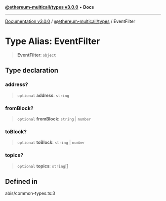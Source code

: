 [**@ethereum-multicall/types v3.0.0**](../README.md) • **Docs**

***

[Documentation v3.0.0](../../../packages.md) / [@ethereum-multicall/types](../README.md) / EventFilter

# Type Alias: EventFilter

> **EventFilter**: `object`

## Type declaration

### address?

> `optional` **address**: `string`

### fromBlock?

> `optional` **fromBlock**: `string` \| `number`

### toBlock?

> `optional` **toBlock**: `string` \| `number`

### topics?

> `optional` **topics**: `string`[]

## Defined in

abis/common-types.ts:3
